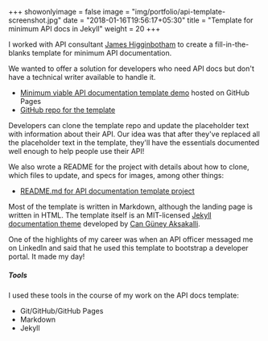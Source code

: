 +++
showonlyimage = false
image = "img/portfolio/api-template-screenshot.jpg"
date = "2018-01-16T19:56:17+05:30"
title = "Template for minimum API docs in Jekyll"
weight = 20
+++

I worked with API consultant [James Higginbotham](https://www.linkedin.com/in/jameshigginbotham) to create a fill-in-the-blanks template for minimum API documentation.

<!--more-->

We wanted to offer a solution for developers who need API docs but don't have a technical writer available to handle it.

* [Minimum viable API documentation template demo](https://launchany.github.io/mvp-template/) hosted on GitHub Pages
* [GitHub repo for the template](https://github.com/launchany/mvp-template)

Developers can clone the template repo and update the placeholder text with information about their API. Our idea was that after they've replaced all the placeholder text in the template, they'll have the essentials documented well enough to help people use their API!

We also wrote a README for the project with details about how to clone, which files to update, and specs for images, among other things:

* [README.md for API documentation template project](https://github.com/launchany/mvp-template#readme)

Most of the template is written in Markdown, although the landing page is written in HTML. The template itself is an MIT-licensed [Jekyll documentation theme](https://github.com/aksakalli/jekyll-doc-theme) developed by [Can Güney Aksakalli](https://aksakalli.github.io/).

One of the highlights of my career was when an API officer messaged me on LinkedIn and said that he used this template to bootstrap a developer portal. It made my day!

##### Tools

I used these tools in the course of my work on the API docs template:

* Git/GitHub/GitHub Pages
* Markdown
* Jekyll

